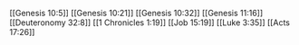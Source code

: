 [[Genesis 10:5]]
[[Genesis 10:21]]
[[Genesis 10:32]]
[[Genesis 11:16]]
[[Deuteronomy 32:8]]
[[1 Chronicles 1:19]]
[[Job 15:19]]
[[Luke 3:35]]
[[Acts 17:26]]
